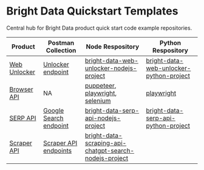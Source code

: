 # Bright Data Quickstart Templates
Central hub for Bright Data product quick start code example repositories.

| Product | Postman Collection | Node Respository | Python Respository |
|---------|------------|-------------|-------------|
| [Web Unlocker](https://brightdata.com/products/web-unlocker) |[Unlocker endpoint](https://www.postman.com/bright-data-api/bright-data-api/request/f0g939o/unlock-website)| [bright-data-web-unlocker-nodejs-project](https://github.com/luminati-io/bright-data-web-unlocker-nodejs-project)|[bright-data-web-unlocker-python-project](https://github.com/luminati-io/bright-data-web-unlocker-python-project)|
| [Browser API](https://brightdata.com/products/scraping-browser) |NA| [puppeteer](https://github.com/luminati-io/bright-data-scraping-browser-nodejs-puppeteer-project), [playwright](https://github.com/luminati-io/bright-data-scraping-browser-nodejs-playwright-project), [selenium](https://github.com/luminati-io/bright-data-scraping-browser-nodejs-selenium-project) | [playwright](https://github.com/brightdata/bright-data-browser-api-python-playwright-project) |
| [SERP API](https://brightdata.com/products/serp-api) | [Google Search endpoint](https://www.postman.com/bright-data-api/bright-data-api/request/kpq952m/google-search-serp) | [bright-data-serp-api-nodejs-project](https://github.com/luminati-io/bright-data-serp-api-nodejs-project)| [bright-data-serp-api-python-project](https://github.com/brightdata/bright-data-serp-api-python-project)|
| [Scraper API](https://brightdata.com/products/web-scraper)| [Scraper API endpoints](https://www.postman.com/bright-data-api/bright-data-api/folder/6gbnh9x/web-scrapers)| [bright-data-scraping-api-chatgpt-search-nodejs-project](https://github.com/brightdata-com/bright-data-scrape-chatgpt-search-nodejs-project)||

